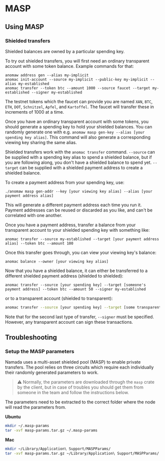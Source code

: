 # MASP

## Using MASP

### Shielded transfers

Shielded balances are owned by a particular spending key.

To try out shielded transfers, you will first need an ordinary
transparent account with some token balance. Example commands for that:

```
anomaw address gen --alias my-implicit
anomac init-account --source my-implicit --public-key my-implicit --alias my-established
anomac transfer --token btc --amount 1000 --source faucet --target my-established --signer my-established
```

The testnet tokens which the faucet can provide you are named `XAN`,
`BTC`, `ETH`, `DOT`, `Schnitzel`, `Apfel`, and `Kartoffel`. The faucet
will transfer these in increments of 1000 at a time.

Once you have an ordinary transparent account with some tokens, you
should generate a spending key to hold your shielded balances. You
can randomly generate one with e.g. `anomaw masp gen-key --alias [your spending key alias]`.
This command will also generate a corresponding viewing key sharing
the same alias.

Shielded transfers work with the `anomac transfer` command. `--source`
can be supplied with a spending key alias to spend a shielded balance, but
if you are following along, you don't have a shielded balance to spend yet.
`--target` can be supplied with a shielded payment address to create a shielded
balance.

To create a payment address from your spending key, use:

```
./anomaw masp gen-addr --key [your viewing key alias] --alias [your payment address alias]
```

This will generate a different payment address each time you run it.
Payment addresses can be reused or discarded as you like, and can't be
correlated with one another.

Once you have a payment address, transfer a balance from your
transparent account to your shielded spending key with something like:

```
anomac transfer --source my-established --target [your payment address alias] --token btc --amount 100
```

Once this transfer goes through, you can view your viewing key's
balance:

```
anomac balance --owner [your viewing key alias]
```

Now that you have a shielded balance, it can either be transferred to a
different shielded payment address (shielded to shielded):

```
anomac transfer --source [your spending key] --target [someone's payment address] --token btc --amount 50 --signer my-established
```

or to a transparent account (shielded to transparent):

```bash
anomac transfer --source [your spending key] --target [some transparent account] --token btc --amount 50 --signer my-established
```

Note that for the second last type of transfer, `--signer` must be
specified. However, any transparent account can sign these transactions.

## Troubleshooting

### Setup the MASP parameters

Namada uses a multi-asset shielded pool (MASP) to enable private transfers. The pool relies on three circuits which require each individually their randomly generated parameters to work.

>⚠️ Normally, the parameters are downloaded through the `masp` crate by the client, but in case of troubles you should get them from someone in the team and follow the instructions below.

<!-- You can download the parameters with:
```bash
[command]
``` -->

The parameters need to be extracted to the correct folder where the node will read the parameters from. 

**Ubuntu**
```bash
mkdir ~/.masp-params
tar -xvf masp-params.tar.gz ~/.masp-params
```
**Mac**
```bash
mkdir ~/Library/Application\ Support/MASPParams/
tar -xvf masp-params.tar.gz ~/Library/Application\ Support/MASPParams/
```
